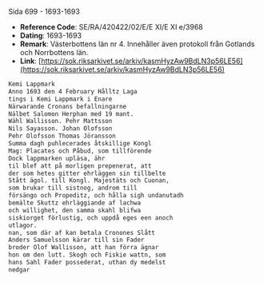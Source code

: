Sida 699 - 1693-1693

- **Reference Code**: SE/RA/420422/02/E/E XI/E XI e/3968
- **Dating**: 1693-1693
- **Remark**: Västerbottens län nr 4. Innehåller även protokoll från Gotlands och Norrbottens län.
- **Link**: [https://sok.riksarkivet.se/arkiv/kasmHyzAw9BdLN3p56LE56](https://sok.riksarkivet.se/arkiv/kasmHyzAw9BdLN3p56LE56)

```txt linenums="1"
Kemi Lappmark
Anno 1693 den 4 February Hålltz Laga
tings i Kemi Lappmark i Enare
Närwarande Cronans befallningarne
Nälbet Salomon Herphan med 19 mant.
Wähl Wallisson. Pehr Mattsson
Nils Sayasson. Johan Olofsson
Pehr Olofsson Thomas Jöransson
Summa dagh puhlecerades åtskillige Kongl
Mag: Placates och Påbud, som tillförende
Dock lappmarken upläsa, ähr
til blef att på morligen prepenerat, att
der som hetes gitter ehrläggen sin tillbelte
Stått ägol. till Kongl. Majestäts och Cuonan,
som brukar till sistnog, androm till
försängo och Propeditz, och hålla sigh undanutadh
bemälte Skuttz ehrläggiande af lachwa
och willighet, den samma skahl blifwa
siskiorget förlustig, och uppdå eges een anoch
utlagor.
nan, som där af kan betala Cronones Slått
Anders Samuelsson kärar till sin Fader
broder Olof Wallisson, att han förra ägnar
hon om den lutt. Skogh och Fiskie wattn, som
hans Sahl Fader possederat, uthan dy medelst
nedgar
```

